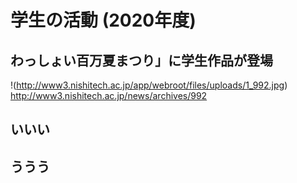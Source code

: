 # 学生の活動 (2020年度)

## わっしょい百万夏まつり」に学生作品が登場
!(http://www3.nishitech.ac.jp/app/webroot/files/uploads/1_992.jpg)
http://www3.nishitech.ac.jp/news/archives/992


## いいい

## ううう
